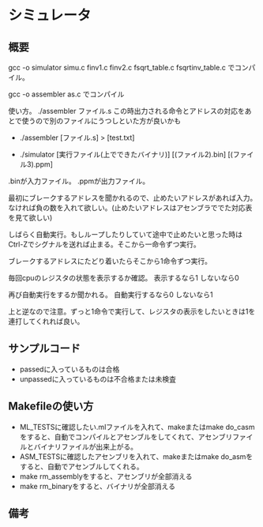 # シミュレータ

## 概要

gcc -o simulator simu.c finv1.c finv2.c fsqrt\_table.c fsqrtinv\_table.c
でコンパイル。

gcc -o assembler as.c
でコンパイル

使い方。
./assembler ファイル.s
この時出力される命令とアドレスの対応をあとで使うので別のファイルにうつしといた方が良いかも

- ./assembler \[ファイル.s\] > \[test.txt\]

- ./simulator \[実行ファイル(上でできたバイナリ)\] \[(ファイル2).bin\] \[(ファイル3).ppm\]

.binが入力ファイル。
.ppmが出力ファイル。

最初にブレークするアドレスを聞かれるので、止めたいアドレスがあれば入力。なければ負の数を入れて欲しい。(止めたいアドレスはアセンブラででた対応表を見て欲しい)

しばらく自動実行。もしループしたりしていて途中で止めたいと思った時はCtrl-Zでシグナルを送れば止まる。そこから一命令ずつ実行。

ブレークするアドレスにたどり着いたらそこから1命令ずつ実行。

毎回cpuのレジスタの状態を表示するか確認。
表示するなら1
しないなら0

再び自動実行をするか聞かれる。
自動実行するなら0
しないなら1

上と逆なので注意。ずっと1命令で実行して、レジスタの表示をしたいときは1を連打してくれれば良い。

## サンプルコード

- passedに入っているものは合格
- unpassedに入っているものは不合格または未検査

## Makefileの使い方

- ML\_TESTSに確認したい.mlファイルを入れて、makeまたはmake do\_casmをすると、自動でコンパイルとアセンブルをしてくれて、アセンブリファイルとバイナリファイルが出来上がる。
- ASM\_TESTSに確認したアセンブリを入れて、makeまたはmake do\_asmをすると、自動でアセンブルしてくれる。
- make rm\_assemblyをすると、アセンブリが全部消える
- make rm\_binaryをすると、バイナリが全部消える

## 備考
